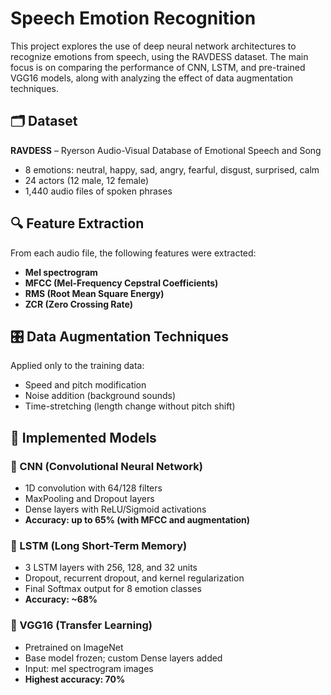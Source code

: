 # Speech Emotion Recognition
This project explores the use of deep neural network architectures to recognize emotions from speech, using the RAVDESS dataset. The main focus is on comparing the performance of CNN, LSTM, and pre-trained VGG16 models, along with analyzing the effect of data augmentation techniques.

## 🗂️ Dataset

**RAVDESS** – Ryerson Audio-Visual Database of Emotional Speech and Song  
- 8 emotions: neutral, happy, sad, angry, fearful, disgust, surprised, calm  
- 24 actors (12 male, 12 female)  
- 1,440 audio files of spoken phrases

## 🔍 Feature Extraction

From each audio file, the following features were extracted:

- **Mel spectrogram**  
- **MFCC (Mel-Frequency Cepstral Coefficients)**  
- **RMS (Root Mean Square Energy)**  
- **ZCR (Zero Crossing Rate)**

## 🎛️ Data Augmentation Techniques

Applied only to the training data:

- Speed and pitch modification  
- Noise addition (background sounds)  
- Time-stretching (length change without pitch shift)

## 🧠 Implemented Models

### 📌 CNN (Convolutional Neural Network)
- 1D convolution with 64/128 filters  
- MaxPooling and Dropout layers  
- Dense layers with ReLU/Sigmoid activations  
- **Accuracy: up to 65% (with MFCC and augmentation)**
### 📌 LSTM (Long Short-Term Memory)
- 3 LSTM layers with 256, 128, and 32 units  
- Dropout, recurrent dropout, and kernel regularization  
- Final Softmax output for 8 emotion classes  
- **Accuracy: ~68%**
### 📌 VGG16 (Transfer Learning)
- Pretrained on ImageNet  
- Base model frozen; custom Dense layers added  
- Input: mel spectrogram images  
- **Highest accuracy: 70%**
